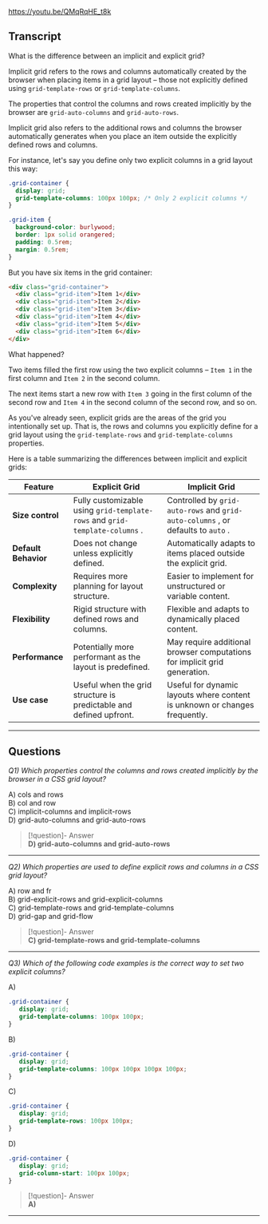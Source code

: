 https://youtu.be/QMqRqHE_t8k

## Transcript
What is the difference between an implicit and explicit grid?

Implicit grid refers to the rows and columns automatically created by the browser when placing items in a grid layout – those not explicitly defined using `grid-template-rows` or `grid-template-columns`.

The properties that control the columns and rows created implicitly by the browser are `grid-auto-columns` and `grid-auto-rows`.

Implicit grid also refers to the additional rows and columns the browser automatically generates when you place an item outside the explicitly defined rows and columns.

For instance, let's say you define only two explicit columns in a grid layout this way:

```css
.grid-container {
  display: grid;
  grid-template-columns: 100px 100px; /* Only 2 explicit columns */
}

.grid-item {
  background-color: burlywood;
  border: 1px solid orangered;
  padding: 0.5rem;
  margin: 0.5rem;
}
```

But you have six items in the grid container:

```html
<div class="grid-container">
  <div class="grid-item">Item 1</div>
  <div class="grid-item">Item 2</div>
  <div class="grid-item">Item 3</div>
  <div class="grid-item">Item 4</div>
  <div class="grid-item">Item 5</div>
  <div class="grid-item">Item 6</div>
</div>
```

What happened?

Two items filled the first row using the two explicit columns – `Item 1` in the first column and `Item 2` in the second column.

The next items start a new row with `Item 3` going in the first column of the second row and `Item 4` in the second column of the second row, and so on.

As you've already seen, explicit grids are the areas of the grid you intentionally set up. That is, the rows and columns you explicitly define for a grid layout using the `grid-template-rows` and `grid-template-columns` properties.

Here is a table summarizing the differences between implicit and explicit grids:

| **Feature** | **Explicit Grid** | **Implicit Grid** |
| --- | --- | --- |
| **Size control** | Fully customizable using `grid-template-rows` and `grid-template-columns` . | Controlled by `grid-auto-rows` and `grid-auto-columns` , or defaults to `auto` . |
| **Default Behavior** | Does not change unless explicitly defined. | Automatically adapts to items placed outside the explicit grid. |
| **Complexity** | Requires more planning for layout structure. | Easier to implement for unstructured or variable content. |
| **Flexibility** | Rigid structure with defined rows and columns. | Flexible and adapts to dynamically placed content. |
| **Performance** | Potentially more performant as the layout is predefined. | May require additional browser computations for implicit grid generation. |
| **Use case** | Useful when the grid structure is predictable and defined upfront. | Useful for dynamic layouts where content is unknown or changes frequently. |

---
## Questions
*Q1) Which properties control the columns and rows created implicitly by the browser in a CSS grid layout?*

A) cols and rows  
B) col and row  
C) implicit-columns and implicit-rows  
D) grid-auto-columns and grid-auto-rows  

> [!question]- Answer  
> **D) grid-auto-columns and grid-auto-rows**  

---

*Q2) Which properties are used to define explicit rows and columns in a CSS grid layout?*

A) row and fr  
B) grid-explicit-rows and grid-explicit-columns  
C) grid-template-rows and grid-template-columns  
D) grid-gap and grid-flow  

> [!question]- Answer  
> **C) grid-template-rows and grid-template-columns**  

---

*Q3) Which of the following code examples is the correct way to set two explicit columns?*

A)
```css
.grid-container {
   display: grid;
   grid-template-columns: 100px 100px;
}
```
B)
```css
.grid-container {
   display: grid;
   grid-template-columns: 100px 100px 100px 100px;
}
```
C)
```css
.grid-container {
   display: grid;
   grid-template-rows: 100px 100px;
}
```
D)
```css
.grid-container {
   display: grid;
   grid-column-start: 100px 100px;
}
```

> [!question]- Answer  
> **A)**  

---